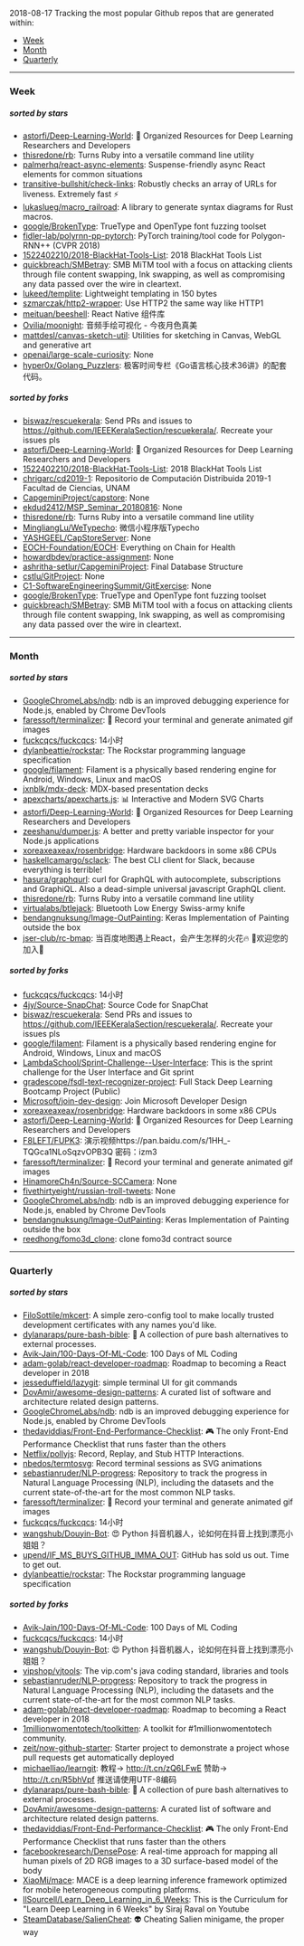 2018-08-17
Tracking the most popular Github repos that are generated within: 
* [Week](https://github.com/polebug/github_trending_spider/blob/master/2018-08-17.md#week)
* [Month](https://github.com/polebug/github_trending_spider/blob/master/2018-08-17.md#month)
* [Quarterly](https://github.com/polebug/github_trending_spider/blob/master/2018-08-17.md#quarterly)
--- 
### Week 
##### sorted by stars 
* [astorfi/Deep-Learning-World](https://github.com/astorfi/Deep-Learning-World): :satellite: Organized Resources for Deep Learning Researchers and Developers
* [thisredone/rb](https://github.com/thisredone/rb): Turns Ruby into a versatile command line utility
* [palmerhq/react-async-elements](https://github.com/palmerhq/react-async-elements): Suspense-friendly async React elements for common situations
* [transitive-bullshit/check-links](https://github.com/transitive-bullshit/check-links): Robustly checks an array of URLs for liveness. Extremely fast ⚡
* [lukaslueg/macro_railroad](https://github.com/lukaslueg/macro_railroad): A library to generate syntax diagrams for Rust macros.
* [google/BrokenType](https://github.com/google/BrokenType): TrueType and OpenType font fuzzing toolset
* [fidler-lab/polyrnn-pp-pytorch](https://github.com/fidler-lab/polyrnn-pp-pytorch): PyTorch training/tool code for Polygon-RNN++ (CVPR 2018)
* [1522402210/2018-BlackHat-Tools-List](https://github.com/1522402210/2018-BlackHat-Tools-List): 2018 BlackHat Tools List
* [quickbreach/SMBetray](https://github.com/quickbreach/SMBetray): SMB MiTM tool with a focus on attacking clients through file content swapping, lnk swapping, as well as compromising any data passed over the wire in cleartext. 
* [lukeed/templite](https://github.com/lukeed/templite): Lightweight templating in 150 bytes
* [szmarczak/http2-wrapper](https://github.com/szmarczak/http2-wrapper): Use HTTP2 the same way like HTTP1
* [meituan/beeshell](https://github.com/meituan/beeshell): React Native 组件库
* [Ovilia/moonight](https://github.com/Ovilia/moonight): 音频手绘可视化 - 今夜月色真美
* [mattdesl/canvas-sketch-util](https://github.com/mattdesl/canvas-sketch-util): Utilities for sketching in Canvas, WebGL and generative art
* [openai/large-scale-curiosity](https://github.com/openai/large-scale-curiosity): None
* [hyper0x/Golang_Puzzlers](https://github.com/hyper0x/Golang_Puzzlers): 极客时间专栏《Go语言核心技术36讲》的配套代码。
##### sorted by forks 
* [biswaz/rescuekerala](https://github.com/biswaz/rescuekerala): Send PRs and issues to https://github.com/IEEEKeralaSection/rescuekerala/. Recreate your issues pls
* [astorfi/Deep-Learning-World](https://github.com/astorfi/Deep-Learning-World): :satellite: Organized Resources for Deep Learning Researchers and Developers
* [1522402210/2018-BlackHat-Tools-List](https://github.com/1522402210/2018-BlackHat-Tools-List): 2018 BlackHat Tools List
* [chrigarc/cd2019-1](https://github.com/chrigarc/cd2019-1): Repositorio de Computación Distribuida 2019-1 Facultad de Ciencias, UNAM
* [CapgeminiProject/capstore](https://github.com/CapgeminiProject/capstore): None
* [ekdud2412/MSP_Seminar_20180816](https://github.com/ekdud2412/MSP_Seminar_20180816): None
* [thisredone/rb](https://github.com/thisredone/rb): Turns Ruby into a versatile command line utility
* [MingliangLu/WeTypecho](https://github.com/MingliangLu/WeTypecho): 微信小程序版Typecho
* [YASHGEEL/CapStoreServer](https://github.com/YASHGEEL/CapStoreServer): None
* [EOCH-Foundation/EOCH](https://github.com/EOCH-Foundation/EOCH): Everything on Chain for Health
* [howardbdev/practice-assignment](https://github.com/howardbdev/practice-assignment): None
* [ashritha-setlur/CapgeminiProject](https://github.com/ashritha-setlur/CapgeminiProject): Final Database Structure
* [cstlu/GitProject](https://github.com/cstlu/GitProject): None
* [C1-SoftwareEngineeringSummit/GitExercise](https://github.com/C1-SoftwareEngineeringSummit/GitExercise): None
* [google/BrokenType](https://github.com/google/BrokenType): TrueType and OpenType font fuzzing toolset
* [quickbreach/SMBetray](https://github.com/quickbreach/SMBetray): SMB MiTM tool with a focus on attacking clients through file content swapping, lnk swapping, as well as compromising any data passed over the wire in cleartext. 
--- 
### Month 
##### sorted by stars 
* [GoogleChromeLabs/ndb](https://github.com/GoogleChromeLabs/ndb): ndb is an improved debugging experience for Node.js, enabled by Chrome DevTools
* [faressoft/terminalizer](https://github.com/faressoft/terminalizer): 🦄 Record your terminal and generate animated gif images
* [fuckcqcs/fuckcqcs](https://github.com/fuckcqcs/fuckcqcs): 14小时
* [dylanbeattie/rockstar](https://github.com/dylanbeattie/rockstar): The Rockstar programming language specification
* [google/filament](https://github.com/google/filament): Filament is a physically based rendering engine for Android, Windows, Linux and macOS
* [jxnblk/mdx-deck](https://github.com/jxnblk/mdx-deck): MDX-based presentation decks
* [apexcharts/apexcharts.js](https://github.com/apexcharts/apexcharts.js): 📊 Interactive and Modern SVG Charts
* [astorfi/Deep-Learning-World](https://github.com/astorfi/Deep-Learning-World): :satellite: Organized Resources for Deep Learning Researchers and Developers
* [zeeshanu/dumper.js](https://github.com/zeeshanu/dumper.js): A better and pretty variable inspector for your Node.js applications
* [xoreaxeaxeax/rosenbridge](https://github.com/xoreaxeaxeax/rosenbridge): Hardware backdoors in some x86 CPUs
* [haskellcamargo/sclack](https://github.com/haskellcamargo/sclack): The best CLI client for Slack, because everything is terrible!
* [hasura/graphqurl](https://github.com/hasura/graphqurl): curl for GraphQL with autocomplete, subscriptions and GraphiQL. Also a dead-simple universal javascript GraphQL client.
* [thisredone/rb](https://github.com/thisredone/rb): Turns Ruby into a versatile command line utility
* [virtualabs/btlejack](https://github.com/virtualabs/btlejack): Bluetooth Low Energy Swiss-army knife
* [bendangnuksung/Image-OutPainting](https://github.com/bendangnuksung/Image-OutPainting): Keras Implementation of Painting outside the box
* [jser-club/rc-bmap](https://github.com/jser-club/rc-bmap): 当百度地图遇上React，会产生怎样的火花🔥     🎉欢迎您的加入🎉
##### sorted by forks 
* [fuckcqcs/fuckcqcs](https://github.com/fuckcqcs/fuckcqcs): 14小时
* [4jy/Source-SnapChat](https://github.com/4jy/Source-SnapChat): Source Code for SnapChat
* [biswaz/rescuekerala](https://github.com/biswaz/rescuekerala): Send PRs and issues to https://github.com/IEEEKeralaSection/rescuekerala/. Recreate your issues pls
* [google/filament](https://github.com/google/filament): Filament is a physically based rendering engine for Android, Windows, Linux and macOS
* [LambdaSchool/Sprint-Challenge--User-Interface](https://github.com/LambdaSchool/Sprint-Challenge--User-Interface): This is the sprint challenge for the User Interface and Git sprint
* [gradescope/fsdl-text-recognizer-project](https://github.com/gradescope/fsdl-text-recognizer-project): Full Stack Deep Learning Bootcamp Project (Public)
* [Microsoft/join-dev-design](https://github.com/Microsoft/join-dev-design): Join Microsoft Developer Design
* [xoreaxeaxeax/rosenbridge](https://github.com/xoreaxeaxeax/rosenbridge): Hardware backdoors in some x86 CPUs
* [astorfi/Deep-Learning-World](https://github.com/astorfi/Deep-Learning-World): :satellite: Organized Resources for Deep Learning Researchers and Developers
* [F8LEFT/FUPK3](https://github.com/F8LEFT/FUPK3): 演示视频https://pan.baidu.com/s/1HH_-TQGca1NLoSqzvOPB3Q 密码：izm3
* [faressoft/terminalizer](https://github.com/faressoft/terminalizer): 🦄 Record your terminal and generate animated gif images
* [HinamoreCh4n/Source-SCCamera](https://github.com/HinamoreCh4n/Source-SCCamera): None
* [fivethirtyeight/russian-troll-tweets](https://github.com/fivethirtyeight/russian-troll-tweets): None
* [GoogleChromeLabs/ndb](https://github.com/GoogleChromeLabs/ndb): ndb is an improved debugging experience for Node.js, enabled by Chrome DevTools
* [bendangnuksung/Image-OutPainting](https://github.com/bendangnuksung/Image-OutPainting): Keras Implementation of Painting outside the box
* [reedhong/fomo3d_clone](https://github.com/reedhong/fomo3d_clone): clone fomo3d contract source
--- 
### Quarterly 
##### sorted by stars 
* [FiloSottile/mkcert](https://github.com/FiloSottile/mkcert): A simple zero-config tool to make locally trusted development certificates with any names you'd like.
* [dylanaraps/pure-bash-bible](https://github.com/dylanaraps/pure-bash-bible): 📖 A collection of pure bash alternatives to external processes.
* [Avik-Jain/100-Days-Of-ML-Code](https://github.com/Avik-Jain/100-Days-Of-ML-Code): 100 Days of ML Coding
* [adam-golab/react-developer-roadmap](https://github.com/adam-golab/react-developer-roadmap): Roadmap to becoming a React developer in 2018
* [jesseduffield/lazygit](https://github.com/jesseduffield/lazygit): simple terminal UI for git commands
* [DovAmir/awesome-design-patterns](https://github.com/DovAmir/awesome-design-patterns): A curated list of software and architecture related design patterns.
* [GoogleChromeLabs/ndb](https://github.com/GoogleChromeLabs/ndb): ndb is an improved debugging experience for Node.js, enabled by Chrome DevTools
* [thedaviddias/Front-End-Performance-Checklist](https://github.com/thedaviddias/Front-End-Performance-Checklist): 🎮 The only Front-End Performance Checklist that runs faster than the others
* [Netflix/pollyjs](https://github.com/Netflix/pollyjs): Record, Replay, and Stub HTTP Interactions.
* [nbedos/termtosvg](https://github.com/nbedos/termtosvg): Record terminal sessions as SVG animations
* [sebastianruder/NLP-progress](https://github.com/sebastianruder/NLP-progress): Repository to track the progress in Natural Language Processing (NLP), including the datasets and the current state-of-the-art for the most common NLP tasks.
* [faressoft/terminalizer](https://github.com/faressoft/terminalizer): 🦄 Record your terminal and generate animated gif images
* [fuckcqcs/fuckcqcs](https://github.com/fuckcqcs/fuckcqcs): 14小时
* [wangshub/Douyin-Bot](https://github.com/wangshub/Douyin-Bot): 😍 Python 抖音机器人，论如何在抖音上找到漂亮小姐姐？ 
* [upend/IF_MS_BUYS_GITHUB_IMMA_OUT](https://github.com/upend/IF_MS_BUYS_GITHUB_IMMA_OUT): GitHub has sold us out. Time to get out.
* [dylanbeattie/rockstar](https://github.com/dylanbeattie/rockstar): The Rockstar programming language specification
##### sorted by forks 
* [Avik-Jain/100-Days-Of-ML-Code](https://github.com/Avik-Jain/100-Days-Of-ML-Code): 100 Days of ML Coding
* [fuckcqcs/fuckcqcs](https://github.com/fuckcqcs/fuckcqcs): 14小时
* [wangshub/Douyin-Bot](https://github.com/wangshub/Douyin-Bot): 😍 Python 抖音机器人，论如何在抖音上找到漂亮小姐姐？ 
* [vipshop/vjtools](https://github.com/vipshop/vjtools): The vip.com's java coding standard, libraries and tools
* [sebastianruder/NLP-progress](https://github.com/sebastianruder/NLP-progress): Repository to track the progress in Natural Language Processing (NLP), including the datasets and the current state-of-the-art for the most common NLP tasks.
* [adam-golab/react-developer-roadmap](https://github.com/adam-golab/react-developer-roadmap): Roadmap to becoming a React developer in 2018
* [1millionwomentotech/toolkitten](https://github.com/1millionwomentotech/toolkitten): A toolkit for #1millionwomentotech community.
* [zeit/now-github-starter](https://github.com/zeit/now-github-starter): Starter project to demonstrate a project whose pull requests get automatically deployed
* [michaelliao/learngit](https://github.com/michaelliao/learngit): 教程→ http://t.cn/zQ6LFwE 赞助→ http://t.cn/R5bhVpf 推送请使用UTF-8编码
* [dylanaraps/pure-bash-bible](https://github.com/dylanaraps/pure-bash-bible): 📖 A collection of pure bash alternatives to external processes.
* [DovAmir/awesome-design-patterns](https://github.com/DovAmir/awesome-design-patterns): A curated list of software and architecture related design patterns.
* [thedaviddias/Front-End-Performance-Checklist](https://github.com/thedaviddias/Front-End-Performance-Checklist): 🎮 The only Front-End Performance Checklist that runs faster than the others
* [facebookresearch/DensePose](https://github.com/facebookresearch/DensePose): A real-time approach for mapping all human pixels of 2D RGB images to a 3D surface-based model of the body
* [XiaoMi/mace](https://github.com/XiaoMi/mace): MACE is a deep learning inference framework optimized for mobile heterogeneous computing platforms.
* [llSourcell/Learn_Deep_Learning_in_6_Weeks](https://github.com/llSourcell/Learn_Deep_Learning_in_6_Weeks): This is the Curriculum for "Learn Deep Learning in 6 Weeks" by Siraj Raval on Youtube 
* [SteamDatabase/SalienCheat](https://github.com/SteamDatabase/SalienCheat): 👽 Cheating Salien minigame, the proper way
